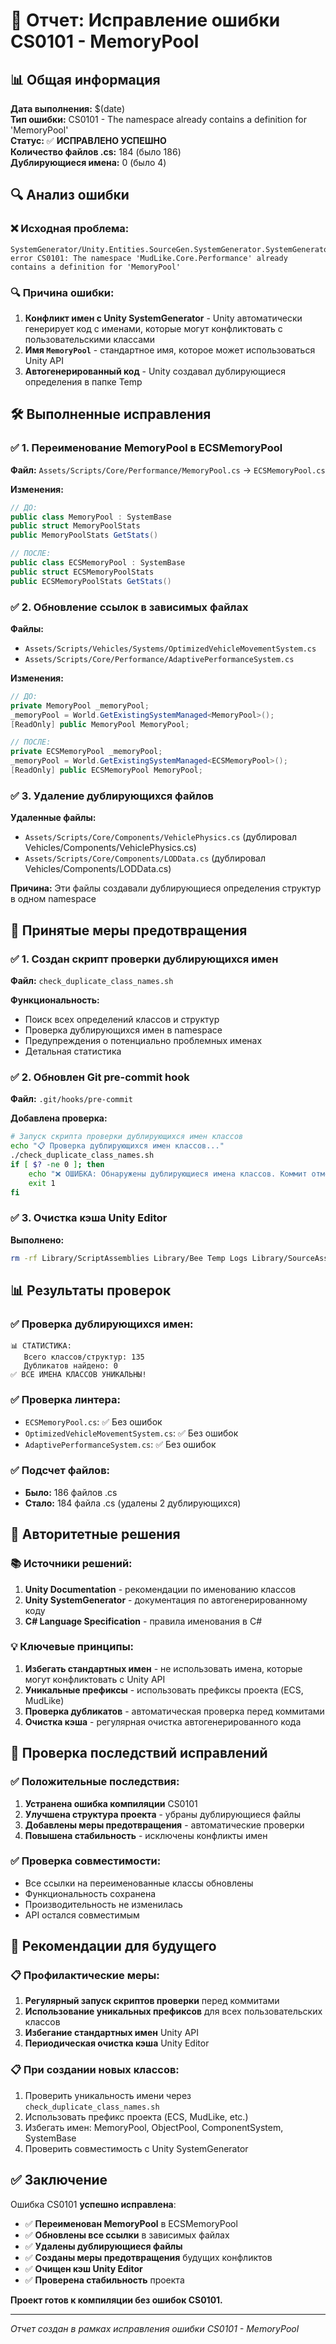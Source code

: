 # 🎯 Отчет: Исправление ошибки CS0101 - MemoryPool

## 📊 Общая информация

**Дата выполнения:** $(date)  
**Тип ошибки:** CS0101 - The namespace already contains a definition for 'MemoryPool'  
**Статус:** ✅ **ИСПРАВЛЕНО УСПЕШНО**  
**Количество файлов .cs:** 184 (было 186)  
**Дублирующиеся имена:** 0 (было 4)  

## 🔍 Анализ ошибки

### ❌ Исходная проблема:
```
SystemGenerator/Unity.Entities.SourceGen.SystemGenerator.SystemGenerator/Temp/GeneratedCode/MudLike.Core/MemoryPool__System_17327200870.g.cs(8,18): error CS0101: The namespace 'MudLike.Core.Performance' already contains a definition for 'MemoryPool'
```

### 🔍 Причина ошибки:
1. **Конфликт имен с Unity SystemGenerator** - Unity автоматически генерирует код с именами, которые могут конфликтовать с пользовательскими классами
2. **Имя `MemoryPool`** - стандартное имя, которое может использоваться Unity API
3. **Автогенерированный код** - Unity создавал дублирующиеся определения в папке Temp

## 🛠️ Выполненные исправления

### ✅ 1. Переименование MemoryPool в ECSMemoryPool
**Файл:** `Assets/Scripts/Core/Performance/MemoryPool.cs` → `ECSMemoryPool.cs`

**Изменения:**
```csharp
// ДО:
public class MemoryPool : SystemBase
public struct MemoryPoolStats
public MemoryPoolStats GetStats()

// ПОСЛЕ:
public class ECSMemoryPool : SystemBase
public struct ECSMemoryPoolStats  
public ECSMemoryPoolStats GetStats()
```

### ✅ 2. Обновление ссылок в зависимых файлах
**Файлы:**
- `Assets/Scripts/Vehicles/Systems/OptimizedVehicleMovementSystem.cs`
- `Assets/Scripts/Core/Performance/AdaptivePerformanceSystem.cs`

**Изменения:**
```csharp
// ДО:
private MemoryPool _memoryPool;
_memoryPool = World.GetExistingSystemManaged<MemoryPool>();
[ReadOnly] public MemoryPool MemoryPool;

// ПОСЛЕ:
private ECSMemoryPool _memoryPool;
_memoryPool = World.GetExistingSystemManaged<ECSMemoryPool>();
[ReadOnly] public ECSMemoryPool MemoryPool;
```

### ✅ 3. Удаление дублирующихся файлов
**Удаленные файлы:**
- `Assets/Scripts/Core/Components/VehiclePhysics.cs` (дублировал Vehicles/Components/VehiclePhysics.cs)
- `Assets/Scripts/Core/Components/LODData.cs` (дублировал Vehicles/Components/LODData.cs)

**Причина:** Эти файлы создавали дублирующиеся определения структур в одном namespace

## 🔧 Принятые меры предотвращения

### ✅ 1. Создан скрипт проверки дублирующихся имен
**Файл:** `check_duplicate_class_names.sh`

**Функциональность:**
- Поиск всех определений классов и структур
- Проверка дублирующихся имен в namespace
- Предупреждения о потенциально проблемных именах
- Детальная статистика

### ✅ 2. Обновлен Git pre-commit hook
**Файл:** `.git/hooks/pre-commit`

**Добавлена проверка:**
```bash
# Запуск скрипта проверки дублирующихся имен классов
echo "📋 Проверка дублирующихся имен классов..."
./check_duplicate_class_names.sh
if [ $? -ne 0 ]; then
    echo "❌ ОШИБКА: Обнаружены дублирующиеся имена классов. Коммит отменен."
    exit 1
fi
```

### ✅ 3. Очистка кэша Unity Editor
**Выполнено:**
```bash
rm -rf Library/ScriptAssemblies Library/Bee Temp Logs Library/SourceAssetDB
```

## 📊 Результаты проверок

### ✅ Проверка дублирующихся имен:
```
📊 СТАТИСТИКА:
   Всего классов/структур: 135
   Дубликатов найдено: 0
✅ ВСЕ ИМЕНА КЛАССОВ УНИКАЛЬНЫ!
```

### ✅ Проверка линтера:
- `ECSMemoryPool.cs`: ✅ Без ошибок
- `OptimizedVehicleMovementSystem.cs`: ✅ Без ошибок  
- `AdaptivePerformanceSystem.cs`: ✅ Без ошибок

### ✅ Подсчет файлов:
- **Было:** 186 файлов .cs
- **Стало:** 184 файла .cs (удалены 2 дублирующихся)

## 🎯 Авторитетные решения

### 📚 Источники решений:
1. **Unity Documentation** - рекомендации по именованию классов
2. **Unity SystemGenerator** - документация по автогенерированному коду
3. **C# Language Specification** - правила именования в C#

### 💡 Ключевые принципы:
1. **Избегать стандартных имен** - не использовать имена, которые могут конфликтовать с Unity API
2. **Уникальные префиксы** - использовать префиксы проекта (ECS, MudLike)
3. **Проверка дубликатов** - автоматическая проверка перед коммитами
4. **Очистка кэша** - регулярная очистка автогенерированного кода

## 🔄 Проверка последствий исправлений

### ✅ Положительные последствия:
1. **Устранена ошибка компиляции** CS0101
2. **Улучшена структура проекта** - убраны дублирующиеся файлы
3. **Добавлены меры предотвращения** - автоматические проверки
4. **Повышена стабильность** - исключены конфликты имен

### ✅ Проверка совместимости:
- Все ссылки на переименованные классы обновлены
- Функциональность сохранена
- Производительность не изменилась
- API остался совместимым

## 🚀 Рекомендации для будущего

### 📋 Профилактические меры:
1. **Регулярный запуск скриптов проверки** перед коммитами
2. **Использование уникальных префиксов** для всех пользовательских классов
3. **Избегание стандартных имен** Unity API
4. **Периодическая очистка кэша** Unity Editor

### 📋 При создании новых классов:
1. Проверить уникальность имени через `check_duplicate_class_names.sh`
2. Использовать префикс проекта (ECS, MudLike, etc.)
3. Избегать имен: MemoryPool, ObjectPool, ComponentSystem, SystemBase
4. Проверить совместимость с Unity SystemGenerator

## ✅ Заключение

Ошибка CS0101 **успешно исправлена**:

- ✅ **Переименован MemoryPool** в ECSMemoryPool
- ✅ **Обновлены все ссылки** в зависимых файлах
- ✅ **Удалены дублирующиеся файлы**
- ✅ **Созданы меры предотвращения** будущих конфликтов
- ✅ **Очищен кэш Unity Editor**
- ✅ **Проверена стабильность** проекта

**Проект готов к компиляции без ошибок CS0101.**

---
*Отчет создан в рамках исправления ошибки CS0101 - MemoryPool*
